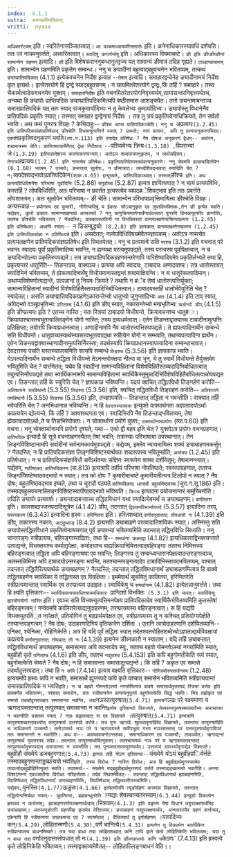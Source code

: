 ```yaml
---
index:  4.1.1
sutra:  ङ्याप्प्रातिपदिकात्
vritti:  nyasa
---
```


`अधिकारोऽयम्` इति। स्वरितेनासञ्जितत्वात्। `आ पञ्चमाध्यायपरिसमाप्तेः` इति। अनेनाधिकारस्यावधिं दर्शयति। ततः परं नायमनुवर्त्तते; अस्वरितत्वात्। `स्वादिषु कप्पर्यन्तेषु` इति। अधिकारस्य विषमाचष्टे। `ङी इति ङीप्ङीष्ङीनां सामान्येन ग्रहणम्` इत्यादि। `ङी` इति विशेषकराननुबन्धानुत्सृज्य यत् सामान्यं ङीमात्रं तदिह गृह्यते। `टाब्डाप्चापामाप्` इति। सामान्येन ग्रहणमिति प्रकृतेन सम्बन्धः। ननु च ङ्यादीनां बहुत्वाद्बहुवचनेन भवितव्यम्, तत्कथं `ङ्याप्प्रातिपदिकात्` (4.1.1) इत्येकवचनेन निर्देश इत्याह --`तेषाम्` इत्यादि। समाहारद्वन्देनेह ङ्यादीनामयं निर्देशः कृत इत्यर्थः। इतरेतरयोगे हि द्वन्द्वे स्याद्बहुवचनम्। न चायमितरेतरयोगे द्वन्द्वः,किं तर्हि ? समाहारे। तस्य चैकार्थत्वादेकवचनमेव युक्तम्। `समाहारनिर्देशः` इति वचनमितरेतरयोगनिवृत्त्यर्थम्,सामासन्तरनिवृत्त्यर्थञ्च, अन्यथा हि ङ्यापोः प्राप्तिपदिकं ङ्याप्प्रातिपदिकमित्यपि षष्ठीसमास आशङ्क्येत। ततो ङ्यन्तमाबन्तञ्च समासप्रातिपदिकं यत् ततः स्याद् राजकुमार्यादिभ्यः न तु केवलेभ्यः कुमार्यादिभ्यः। ङ्यापोस्तु विधानेनैव प्रातिपदिकं प्रकृतिः स्यात्। तस्मात् समाहार द्वन्द्वेनायं निर्देशः । तत्र तु त्रयं प्रकृतित्वेनाधिक्रियते, तेन सर्वतो भवति।
अथ कथं पुनरत्र विग्रहः ? केचिदाहुः-- `ङीश्च आप्च प्रातिपदिकञ्चेति। ननु च `अप्रत्ययः` (1.2.45) इति प्रातिपदिकसंज्ञाप्रतिषेधाद् ङीश्चेति विभक्त्युत्पत्तिर्न स्यात् ? उच्यते; नायं प्रत्ययः, अपि तु प्रत्ययानुकरणमिदम्। एवमपि `प्रकृतिवदनुकरणं भवति` (व्या.प.113) इति स्यादेव प्रतिषेधः ? नैष दोषःच अनुकरणं द्वैधम्-- अर्थस्य, शब्दमात्रस्य चेति। ज्ञापितमाचार्येणैतद् द्वेधा निर्देशात् -- `परिव्यवेभ्यः क्रियः` (1.3.18) , `विपराभ्यां जेः` (1.3.19) इतीयङादेशस्य करणाकरणाभ्याम्। अतोऽत्र शब्दमात्रमनुकृतम्, न त्वर्थसहितम्। तेनात्र `अप्रत्ययः` (1.2.45) इति नास्त्येव प्रतिषेधः। प्रकृतिवदतिदेशस्त्वर्थवत्यनुकरणे। ननु चेवमपि हल्ङ्यादिलोपेन (6.1.68) भाव्यम् ? उच्यते; ङ्यन्तात् सुलोपः, न ङीमात्रात्। व्यपदेशिवद्भावात् स्यादिति चेत् ? न; `व्यपदेशवद्भावोऽप्रातिपदिकेन` (शाक.प.65) इत्युच्यते, प्रातिपदिकञ्चदम्। तस्मात् `ङीश्च` इति। अथ प्रत्ययविधिविषयैषा परिभाषा पूर्वादिनिः` (5.2.86) `सपूर्वाच्च` (5.2.87) इत्यत्र ज्ञापितत्वात् ? न चायं प्रत्ययविधिः, कस्तर्हि ? लोपविधिरिति, अतः परिभाषा न प्रवर्त्तत इत्यस्त्येव व्यपद#ेशिवद्भाव इति ततः प्रवर्त्तते लोपशास्त्रम्। अतः सुलोपेन भवितव्यम्-- ङी चेति। सामान्येन परिभाषाप्रवृत्तिमाश्रित्य ङीश्चेति विग्रहः।
अन्यस्त्वाह-- `प्रयोगस्य एव कुमारी, गौरीत्यादिषु य ईकारः सोऽत्रानुकृत एव लुप्तविभक्तिकः,तेन ङी इत्येव भवति। यद्येवम्, कुतो ङकारः सामान्यग्रहणार्थ आसज्यते ? ननु चानुक्रियमाणेनार्थेनार्थवत्त्वात् पुनरपि विभक्त्युत्पत्तिः प्राप्नोति, ततश्च ङीश्चेति भवितव्यम् ? नैतदस्ति; प्राक्कालभाविनी या विभक्तिस्तां प्रत्ययलक्षणेनाश्रित्याप्रत्यय (1.2.45) इति प्रतिषेधात्। अथापि स्यात्-- `न ङिसम्बुद्ध्योः` (8.2.8) इति ज्ञापकात् प्रत्ययलक्षणेनाप्रत्यय (1.2.45) इति प्रातिपदिकसंज्ञा न प्रतिषिध्यते` इति। असदेतत्; नलोपविधिविषयमेवैतज्ज्ञापकम्। अतोऽत्र नास्त्येव प्रत्ययलक्षणेन प्रातिपदिकसंज्ञाप्रतिषेध इति स्थितमेतत्।
ननु च प्रत्ययत्वे सति `परश्च` (3.1.2) इति वचनात् परे भवन्तः स्वादयः पूर्वां प्रकृतिमाक्षिप्य भवन्ति, न ह्यन्यथा परत्वमुपपद्यते, तस्य परत्वस्य पूर्वापेक्षत्वात्, न च ङ्यादिभ्योऽन्या प्रकृतिरुपपद्यते। तत्र ङ्याप्प्रातिपदिकग्रहणमन्तरेणापि पारिशेष्यादियमेव प्रकृतिर्लभ्यते तथा हि, प्रकृत्यन्तरं धातुरिति-- तिङन्तञ्च, वाक्यञ्च। प्रत्यया अपि स्वादयः, टाबादयः अणादयश्च। तत्र धातोस्तावत् स्वादिभिर्न भवितव्यम्, ते ह्येकत्वादिष्वर्थेषु विधीयमानास्तद्वन्तं शब्दमाक्षिपन्ति। न च धातुरेकत्वादिमान्। अथाप्यविशेषणोत्पद्यन्ते, उत्पन्नानां तु नियमः क्रियते ? तथापि न #ैव तेषां धातोरुत्पत्तिर्युक्ता; सामान्यविहितानां स्वादीनां विशेषविहितैस्तव्यदादिभिर्बाधितत्वात्। टाबादयस्तर्हि धातोर्भवेयुरिति चेत् ? स्यादेतत्। असति ङ्याप्प्रातिपदिकग्रहणेऽकारान्तेभ्यो धातुभ्यो जुगुप्सादिभ्यः `अतः` (4.1.4) इति टाप् स्यात्, अपिद्भ्यो वञ्चुप्रभृतिभ्यः `उगितश्च` (4.1.6) इति ङीप् स्यात्, नकारान्तेभ्यो मन्प्रभृतिभ्यः `ऋन्नेभ्यो ङीप्` (4.1.5) इति ङीप्प्रत्ययः इति ? एतच्च नास्ति ; यतः स्त्रियां टाबादयो विधीयन्ते, क्रियावचनश्च धातु#ः। क्रियायाश्चासत्त्वभूतत्वाल्लिङ्गेन योगो नास्ति; तस्य द्रव्यधर्मत्वात्। एतेन तिङन्ताद्वाक्याच्च टाबादीनामुत्पत्तिः प्रतिक्षिप्ता; तयोरपि क्रियाप्रधानत्वात्। अणादीनामपि नैव धातोरुत्पत्तिरुपपद्यते। ते ह्यपत्यादिनार्थेन सम्बन्धे सति विधीयन्ते। धातुवाच्यस्यार्थस्यासत्त्वभूतत्वाद्यथा स्त्रीत्वेन योगो न सम्भवति, तथाप्यपत्यादिना ह्यर्थेन। एतेन तिङन्ताद्वाक्याच्चाणादीनामुत्पत्तिर्निरस्ता; तदर्थस्यापि क्रियाप्रधानस्यापत्यादिना सम्बन्धाभावात्। देवदत्तस्य पचति यस्तस्यापत्त्यमिति सत्यपि सम्बन्धे `तिङश्च` (5.3.56) इति ज्ञापकान्न भवति। येऽपत्यादिनार्थेन सम्बन्धे तद्धिता विधीयन्ते तेऽनन्तरोक्तया नीत्या मा भून्, ये तु स्वार्थे विधीयन्ते तैर्युक्तमेव भवितुमिति चेत् ? वार्त्तमेतत्; यथैव हि स्वादीनां सामान्यविहितानां विशेषविहितैस्तव्यदादिभिर्बाधितत्वात् तदुत्पत्तिर्नोपपद्यते तथा स्वार्थिकानामपि सामान्यविहितानां स्वार्थिकैस्तुमुन्नादिभिर्विशेषविहितैर्बाधितत्वान्नोपपद्यत एव। तिङन्तात् तर्हि के स्युरिति चेत् ? ज्ञापकान्न भविष्यन्ति। यदयं क्वचित् तद्धितविधौ तिङ्गर्हणं करोति-- `अतिशायने तमबिष्ठनौ` (5.3.55) `तिङश्च` (5.3.56) इति, क्वचित् तद्धितविधौ तिङ्ग्रहणं करोति-- `अतिशायने तमबिष्ठनौ` (5.3.55) `तिङश्च` (5.3.56) इति, तज्ज्ञापयति-- तिङन्तात् तद्धिता न भवन्तीति। वाक्यात् तर्हि भवेयरिति चेत् ? अनभिधानान्न भविष्यन्ति। न हि `देवदत्तस्याश्वकः` इत्युक्ते वाक्यार्थगता अज्ञातादयोऽर्थाः कप्रत्ययेन द्योत्यन्ते, किं तर्हि ? अश्वशब्दगता एव।
स्वादिभिरपि नैव तिङन्ताद्भवितव्यम्, तेषां ह्येकत्वादयोऽर्थाः,ते च तिङभिरेवोक्ताः। न चोक्तर्थानां प्रयोगे युक्तः; `उक्तार्थानामप्रयोगः` (व्या.प.60) इति वचना। ननु चोक्तार्थानामपि प्रयोगो दृश्यते, यथा-- एको द्वौ बहव इति चेत् ? युक्तोऽत्र प्रयोगः वचनग्रहणात्। `प्रातिपदिक` इत्यादौ हि सूत्रे वचनग्रहणस्यैतत् तेषां भवति; तत्रास्याः परिभाषाया उपस्थानात्। तेन लिङ्गविशिष्टानामपि सर्वादीनां सर्वनामकार्यमुपपद्यते। यद्येवम्, इममेव न्यायमाश्रित्य शक्यं ङ्याब्ग्रहणमकर्त्तुम् ? नैतदस्ति; न हि प्रातिपदिकसंज्ञा लिङ्गविशिष्टस्यार्थवतः शब्दरूपस्य भवितुमर्हति; `अर्प्तयय` (1.2.45) इति प्रतिषेधात्। न च प्रातिपदिकसंज्ञाविधौ सर्वेऽर्थवन्तः संज्ञिनः स्वरूपेण शक्या दर्शयितुम्; तेषामानन्त्यात्। यद्येवम्, `णाविष्ठवत् प्रातिपदिकस्य` (वा.813) इत्यत्रापि तर्हीयं परिभाषा नोपतिष्ठते; स्वरूपाग्रहणात्, ततश्च लिङ्गव्शििष्टेष्वष्ठवद्भावो न स्यात्। तत्र को दोषः ? कुमारीमाचष्टे कुमारीयतीत्यत्र टिलोपो न स्यात् ? नैष दोषः; बहुलमिष्ठवद्भाव इष्यते, तथा च चुरादौ पठ्यते `प्रातिपदिकाद् धात्वर्थे बहुलमिष्ठवच्च` (चुरा.ग.सू.186) इति। तस्माद्बहुलवचनाल्लिङ्गविशिष्टस्यापीष्ठवद्भावो भविष्यति।
`किञ्च` इत्यादना प्रयोजनान्तरं समुच्चिनोति। तदिति ङ्यापोः प्रत्यवर्शः। ङ्यन्तादाबन्ताच्च तद्धितविधानं यथा स्यादित्येवमर्थं च ङ्याब्ग्रहणम्। `कालितरा` इति। कालशब्दाज्जनपदादिसूत्रेण (4.1.42) ङीप्, तदन्तात् `द्विवचनविभज्योपपदे` (5.3.57) इत्यादिना तरप्, `घरूपकल्प` (6.3.43) इत्यादिना ह्रस्वः। `हरिणितरा` इति। हरितशब्दात् `वर्णादनुदात्तात् तोपधातो नः` (4.1.39) इति ङीप्, तकारस्य नकारः, `अट्कुप्वाङ्` (8.4.2) इत्यसति ङ्याब्ग्रहणे परत्वादातिशयिकः स्यात्। अस्मिंस्तु सति ङ्यापोस्तद्धितविधाने प्रकृतित्वेनाश्रयणात् पूर्वं ङ्याब्भ्यां भवितव्यमिति तदन्तात् तद्धितविधिः सिध्यति। ननु चान्तरङ्गः स्त्रीप्रत्ययः, बहिरङ्गास्तदिताः, तथा हि-- `समर्थानां प्रथमाद्वा` (4.1.82) इत्यधिकाराद्विभक्त्यन्ताते उत्पद्यन्ते, विभक्तयश्च कर्माद्यपेक्षाः, कर्मादयश्च बाह्यक्रियानिमित्तत्वाद्बहिरङ्गाः ततश्च निमित्तस्य बहिरङ्गत्वात् तद्धिता अपि बहिरङ्गाश्रया एव भवन्ति; लिङ्गस्य तु सम्बन्ध्यन्तरानपेक्षत्वादन्तरङ्गत्वञ्च, अतस्तन्निमित्ता अपि टाबादयोऽन्तरङ्गा भवन्ति, ततश्चान्तरङ्गत्वादेव टाबादिभिस्तावद्भवितव्यम्, पश्चात् तदन्तात् तद्धितैरित्यपार्थकं ङ्याब्ग्रहणम् ? नैतदस्ति; तदन्तात् तद्धितविमधानार्थं ङ्याब्ग्रहणमित्यत्र हि वाक्ये तद्धितग्रहणेन स्वार्थिका ये तद्धितास्त एव विवक्षिताः। इममेवार्थं सूचयितुं कालितरा, हरिणितरेति स्त्रीप्रत्ययान्तात् स्वार्थिक एव तरप्प्रत्यय उदाहृतः।
स्वार्थिकेषु च `समर्थानाम्` (4.1.82) इत्येतन्नानुवर्त्तते। तथा हि क्ष्यति वृत्तिकारः-- `स्वार्थिकप्रत्ययावधिश्चायमधिकारः `प्राग्दिशो विभक्तिः` (5.3.1) इति यावत्। स्वार्थिकेषु ह्यस्योपयोगो नास्ति` इति। एवञ्च सति विभक्त्युत्पत्तिमनपेक्ष्य प्रातिपदिकादेव स्वार्थिकैर्भवितव्यमिति कुतस्तेषां बहिरङ्गत्वम् ! नन्वेवमपि कालितरेत्याद्यनुदाहरणम्; तरप्प्रत्ययस्य बहिरङ्गत्वात्। स हि यद्यपि विभक्त्युत्पतिं्त नापेक्षते, प्रतियोगिनं तु बाह्यार्थमपेक्षत एव, स्त्रीप्रत्ययस्य तु न कश्चित् प्रतियोग्यपेक्षेति तस्यान्तरङ्गत्वम् ? नैष दोषः; उदाहरणदिगियं वृत्तिकारेण दर्शिता ।
एतानि त्वत्रोदाहरणानि दर्शयितव्यानि-- एनिका, श्येनिका, रोहिणिकेति। अत्र हि यदि पूर्वं तद्धितः स्यात् तदेतश्यतरोहितशब्देभ्योऽज्ञाताद्यर्थविवक्षायां कप्रत्यये `वर्णादनुदात्तात् तोपधात् तो नः` (4.1.39) इत्यनेन ङीब्नकारौ न स्याताम्। यदि तर्हि ङ्याबन्तात् तद्धितविधानार्थं ङ्याब्ग्रहणम्, समासान्ता अपि तदन्तादेव स्युः, ततश्च बहवो गोमन्तोऽस्यां नगर्यामिति स्यात्, बहुव्रीहौ कृते `उगितश्च` (4.1.6) इति ङीप्, ततश्च `नद्यृतश्च` (5.4.153) इति कपि बहुगोमतीकेति रूपं स्यात्, बहुगोमत्केति चेष्यते ? नैष दोषः; न हि समासान्ताः समासादुत्पद्यन्ते। किं तर्हि ? अकृत एव समासे तदर्थादुत्तरपदात्। तथा हि `न कपि` (7.4.14) इत्यत्र वक्ष्यति वृत्तिकारः-- `गोस्त्रियोरुपसर्जनस्य` (1.2.48) इत्ययमपि ह्रस्वः कपि न भवति, समासार्थे ह्युत्तरपदे कपि कृते पश्चात् समासेन भवितव्यमिति स्त्रीप्रत्ययान्तं समासप्रातिपदिकं न भवति` इति। न च बहवो गोमन्तोऽस्यां नगर्यामित्यत्र वाक्ये समासार्थमुत्तरपदं स्त्रियां वर्त्तत इति प्राक्कपैव भवितव्यम्, पश्चात् समासेन, ततः स्त्रीप्रत्ययेन प्रत्ययानुपूर्व्या बहुगोमत्केति सिद्धं भवति।
यिद तर्ह्यकृत एव समासे तदर्थादुत्तरपदात् समासान्ता भवन्ति, तदा `नञस्तत्पुरुषात्` (5.4.71) इत्यत्र `नञढः परे वक्ष्यमाणा य ऋगादयस्तदन्तात् तत्पुरुषात् समासान्ता न भवन्ति` इत्येष वृत्तिग्रन्थो विरुध्यते, तेब्यस्तत्पुरुषसमासार्थेभ्यः समासान्ता न भवन्तीति वक्तव्यं स्यात् ? नञः प्रकृतत्वात् स एव विज्ञायते । `तत्पुरुषात्` (5.4.71) इत्यत्रापि तत्पुरुषशब्दस्तादर्थ्यात् तत्पुरुषार्थ उत्तरपदे वर्त्तते। तत्र पुनः ऋगादेः श्रुतत्वादृगादिरेव विज्ञायते, तदन्तात् तत्पुरुषादिति च व्यधिकरणे पञ्चम्यौ। ततोऽयमर्थः नञः परे य ऋगादयस्ते समीपभूता यस्य नञस्तस्मात् परं यत्तत्पुरुषार्थमृगादिपदं ततः समासान्तो न भवतीति। अथ वा-- अवयववचनोऽन्तशब्दः, समानाधिकरण एव पञ्चम्यौ; तादर्थ्यात्। ऋगाद्यन्तं तत्पुरुषार्थं युदत्तरपदं तदेव। तदन्तात् तत्पुरुषार्थादित्युक्तम्। ततश्चायमर्थः नञः परे य ऋगादयस्तदन्तात् तत्पुरुषार्थादुत्तरपदात् समासान्ता न भवन्तीति। तत् पुनस्तदन्ततत्पुरुषार्थम्। उत्तरपदं सामर्थ्यादृगाद्येव विज्ञायते। `बहुव्रीहौ संख्येये डजबहुगणात्` (5.4.73) इत्यत्र तर्हि योऽयं वृत्तिग्रन्थः-- `संख्येये योऽयं बहुव्रीह#िर्वर्त्तते तस्मादबहुगणान्ताड्डच्प्रत्ययो भवति` इति, तस्य विरोधः ? नास्ति विरोधः; अत्र हि बहुव्रीह्यर्थमुत्तरपदमेव तादर्थ्याद्बहुव्रीहिरित्युक्तं भवति। तदयमर्थः-- संख्येये यद्बहुव्रीह्यर्थमुत्तरपदं वर्त्तते तस्माड्ड्च्प्रत्ययो भवतीति। अनया दिशाऽप्यन्य एवञ्जातीया विरोधाः परिहर्त्तव्याः। तदेवं स्थितमेवैतत्-- तदन्तात् तद्धितविधानार्थं ह्याब्ग्रहणमिति, विप्रतिषेधात् तद्धितविधानार्थं ङ्याब्ग्रहणमिति, विप्रतिषेधात् तद्धितवलीयस्त्वमिति।
यद्येवम्, `युनस्तिः` (4.1.77) `ऊङुतः` (4.1.66) इत्येतयोरपि त्यूङोर्ग्रहणं कस्मान्न विज्ञायते, तदन्तात् तद्धितोत्पत्तिर्यथा स्यात्-- युवतितरा, ब्रह्मबन्धूतरेति ? `नद्याः शेषस्यान्यतरस्याम्` (6.3.44) इत्यूङो विकल्पेन ह्रस्वत्वं न कर्त्तव्यम्; ह्याब्ग्रहणस्योपलक्षणार्थत्वात्। `स्त्रियाम्` (4.1.3) इति प्रकृत्य येषां विधानं तदुपलक्षणार्थमिह ङ्याब्ग्रहमम्। अतस्त्यूङोरपि ग्रहणमिह कृतमेव वेदितव्यम्।
ङ्याब्ग्रहणं यद्युपलक्षणार्थम, अन्यतरस्यैव ग्रहणं कर्त्तव्यम्, एकेनापि हि स्त्रीप्रत्यया उपलक्ष्यन्त एव ? सत्यमेतत् ; वैचित्र्यार्थं तु द्वयोर्ग्रहणम् । `यावादिभ्यः कन्` (5.4.29), `लोहितान्मणौ` (5.4.30), `वर्णे चानित्ये` (5.4.31) इत्यनेन तु विकल्पेन स्वार्थिकेन स्त्रीप्रत्ययस्य बाधनमिष्यते। तत्र यदा बाधा तदा लोहितशब्दात् कनि टापि कृते चेत्वे लोहितिकेति भवितव्यम्; यदा तु न बाधा तदा ` वर्णादनुदात्तात्तोपधात् तो नः` (4.1.39) इति ङीब्नकारयोः कनि च `केऽणः` (7.4.13) इति ह्रस्वत्वे कृते लोहिनिकेति भवितव्यम्। तस्माद्वक्तव्यमेवैतत्-- लोहिताल्लिङ्गबाधनं वेति।।

